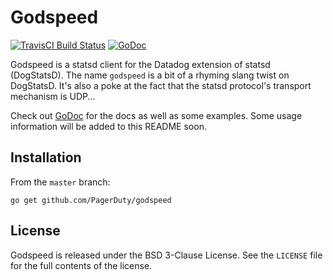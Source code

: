 # Godspeed
[![TravisCI Build Status](https://img.shields.io/travis/PagerDuty/godspeed/master.svg?style=flat)](https://travis-ci.org/PagerDuty/godspeed)
[![GoDoc](https://img.shields.io/badge/godspeed-GoDoc-blue.svg?style=flat)](https://godoc.org/github.com/PagerDuty/godspeed)

Godspeed is a statsd client for the Datadog extension of statsd (DogStatsD).
The name `godspeed` is a bit of a rhyming slang twist on DogStatsD. It's also a
poke at the fact that the statsd protocol's transport mechanism is UDP...

Check out [GoDoc](https://godoc.org/github.com/PagerDuty/godspeed) for the docs
as well as some examples. Some usage information will be added to this README soon.

## Installation
From the `master` branch:
```
go get github.com/PagerDuty/godspeed
```

## License
Godspeed is released under the BSD 3-Clause License. See the `LICENSE` file for
the full contents of the license.
